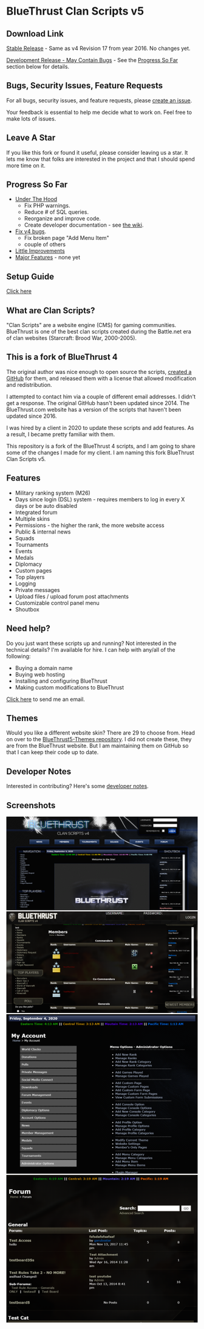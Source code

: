 # BlueThrust Clan Scripts v5

## Download Link

[Stable Release](https://github.com/RedDragonWebDesign/BlueThrust5/releases) - Same as v4 Revision 17 from year 2016. No changes yet.

[Development Release - May Contain Bugs](https://github.com/RedDragonWebDesign/BlueThrust5/archive/master.zip) - See the [Progress So Far](https://github.com/RedDragonWebDesign/BlueThrust5#progress-so-far) section below for details.

## Bugs, Security Issues, Feature Requests

For all bugs, security issues, and feature requests, please [create an issue](https://github.com/RedDragonWebDesign/BlueThrust5).

Your feedback is essential to help me decide what to work on. Feel free to make lots of issues.

## Leave A Star

If you like this fork or found it useful, please consider leaving us a star. It lets me know that folks are interested in the project and that I should spend more time on it.

## Progress So Far

- [Under The Hood](https://github.com/RedDragonWebDesign/BlueThrust5/issues?q=is%3Aclosed+label%3Aunder-the-hood)
    - Fix PHP warnings.
	- Reduce # of SQL queries.
	- Reorganize and improve code.
	- Create developer documentation - see [the wiki](https://github.com/RedDragonWebDesign/BlueThrust5/wiki).
- [Fix v4 bugs](https://github.com/RedDragonWebDesign/BlueThrust5/issues?q=is%3Aissue+label%3Abug-v4+is%3Aclosed).
	- Fix broken page "Add Menu Item"
	- couple of others
- [Little Improvements](https://github.com/RedDragonWebDesign/BlueThrust5/issues?q=is%3Aclosed+label%3Alittle-improvement)
- [Major Features](https://github.com/RedDragonWebDesign/BlueThrust5/issues?q=label%3Amajor-feature+is%3Aclosed) - none yet

## Setup Guide

[Click here](https://github.com/RedDragonWebDesign/BlueThrust5/wiki/Setup-Guide)

## What are Clan Scripts?

"Clan Scripts" are a website engine (CMS) for gaming communities. BlueThrust is one of the best clan scripts created during the Battle.net era of clan websites (Starcraft: Brood War, 2000-2005).

## This is a fork of BlueThrust 4

The original author was nice enough to open source the scripts, [created a GitHub](https://github.com/bluethrust/clanscripts) for them, and released them with a license that allowed modification and redistribution.

I attempted to contact him via a couple of different email addresses. I didn't get a response. The original GitHub hasn't been updated since 2014. The BlueThrust.com website has a version of the scripts that haven't been updated since 2016.

I was hired by a client in 2020 to update these scripts and add features. As a result, I became pretty familiar with them.

This repository is a fork of the BlueThrust 4 scripts, and I am going to share some of the changes I made for my client. I am naming this fork BlueThrust Clan Scripts v5.

## Features

- Military ranking system (M26)
- Days since login (DSL) system - requires members to log in every X days or be auto disabled
- Integrated forum
- Multiple skins
- Permissions - the higher the rank, the more website access
- Public & internal news
- Squads
- Tournaments
- Events
- Medals
- Diplomacy
- Custom pages
- Top players
- Logging
- Private messages
- Upload files / upload forum post attachments
- Customizable control panel menu
- Shoutbox

## Need help?

Do you just want these scripts up and running? Not interested in the technical details? I'm available for hire. I can help with any/all of the following:

- Buying a domain name
- Buying web hosting
- Installing and configuring BlueThrust
- Making custom modifications to BlueThrust

[Click here](https://www.reddragonwebdesign.com/contact/) to send me an email.

## Themes

Would you like a different website skin? There are 29 to choose from. Head on over to the [BlueThrust5-Themes repository](https://github.com/RedDragonWebDesign/BlueThrust5-Themes). I did not create these, they are from the BlueThrust website. But I am maintaining them on GitHub so that I can keep their code up to date.

## Developer Notes

Interested in contributing? Here's some [developer notes](https://github.com/RedDragonWebDesign/BlueThrust5/wiki/Developer-Notes).

## Screenshots

![](screenshots/index.png)
![](screenshots/member-list.png)
![](screenshots/console.png)
![](screenshots/forum.png)
